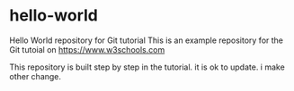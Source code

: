 # hello-world
Hello World repository for Git tutorial
This is an example repository for the Git tutoial on https://www.w3schools.com

This repository is built step by step in the tutorial. 
it is ok to update.
i make other change.

